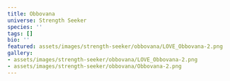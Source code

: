 ```yaml
---
title: Obbovana
universe: Strength Seeker
species: ''
tags: []
bio: ''
featured: assets/images/strength-seeker/obbovana/LOVE_Obbovana-2.png
gallery:
- assets/images/strength-seeker/obbovana/LOVE_Obbovana-2.png
- assets/images/strength-seeker/obbovana/Obbovana-2.png
---
```

